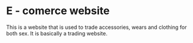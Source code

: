 # E - comerce website
This is a website that is used to trade accessories, wears and clothing for both sex. It is basically a trading website.
